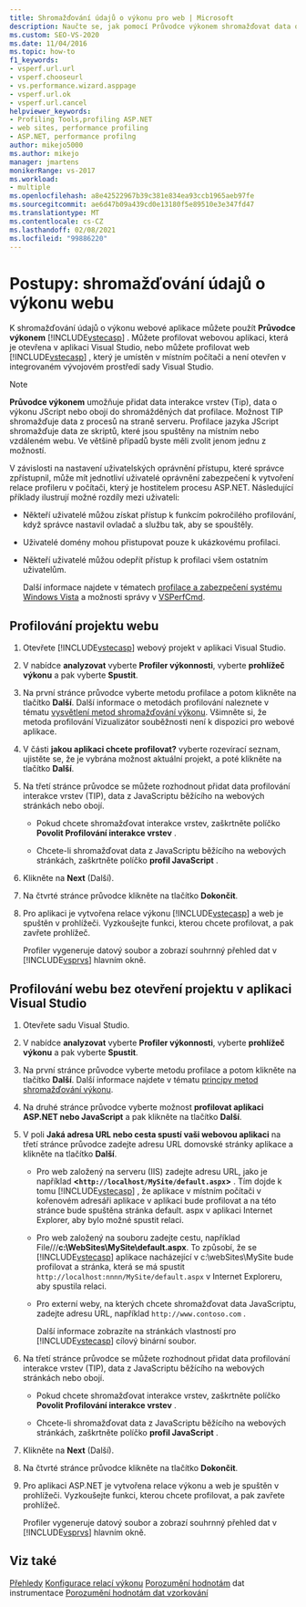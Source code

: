 ```yaml
---
title: Shromažďování údajů o výkonu pro web | Microsoft
description: Naučte se, jak pomocí Průvodce výkonem shromažďovat data o výkonu pro webovou aplikaci v ASP.NET. Aplikace běží na vašem místním počítači a je možné ji otevřít v aplikaci Visual Studio.
ms.custom: SEO-VS-2020
ms.date: 11/04/2016
ms.topic: how-to
f1_keywords:
- vsperf.url.url
- vsperf.chooseurl
- vs.performance.wizard.asppage
- vsperf.url.ok
- vsperf.url.cancel
helpviewer_keywords:
- Profiling Tools,profiling ASP.NET
- web sites, performance profiling
- ASP.NET, performance profilng
author: mikejo5000
ms.author: mikejo
manager: jmartens
monikerRange: vs-2017
ms.workload:
- multiple
ms.openlocfilehash: a8e42522967b39c381e834ea93ccb1965aeb97fe
ms.sourcegitcommit: ae6d47b09a439cd0e13180f5e89510e3e347fd47
ms.translationtype: MT
ms.contentlocale: cs-CZ
ms.lasthandoff: 02/08/2021
ms.locfileid: "99886220"
---
```

# <a name="how-to-collect-performance-data-for-a-web-site"></a>Postupy: shromažďování údajů o výkonu webu

K shromažďování údajů o výkonu webové aplikace můžete použít **Průvodce výkonem** [!INCLUDE[vstecasp](../code-quality/includes/vstecasp_md.md)] . Můžete profilovat webovou aplikaci, která je otevřena v aplikaci Visual Studio, nebo můžete profilovat web [!INCLUDE[vstecasp](../code-quality/includes/vstecasp_md.md)] , který je umístěn v místním počítači a není otevřen v integrovaném vývojovém prostředí sady Visual Studio.

> [!NOTE]
> **Průvodce výkonem** umožňuje přidat data interakce vrstev (Tip), data o výkonu JScript nebo obojí do shromážděných dat profilace. Možnost TIP shromažďuje data z procesů na straně serveru. Profilace jazyka JScript shromažďuje data ze skriptů, které jsou spuštěny na místním nebo vzdáleném webu. Ve většině případů byste měli zvolit jenom jednu z možností.

 V závislosti na nastavení uživatelských oprávnění přístupu, které správce zpřístupnil, může mít jednotliví uživatelé oprávnění zabezpečení k vytvoření relace profileru v počítači, který je hostitelem procesu ASP.NET. Následující příklady ilustrují možné rozdíly mezi uživateli:

- Někteří uživatelé můžou získat přístup k funkcím pokročilého profilování, když správce nastavil ovladač a službu tak, aby se spouštěly.

- Uživatelé domény mohou přistupovat pouze k ukázkovému profilaci.

- Někteří uživatelé můžou odepřít přístup k profilaci všem ostatním uživatelům.

  Další informace najdete v tématech [profilace a zabezpečení systému Windows Vista](../profiling/profiling-and-windows-vista-security.md) a možnosti správy v [VSPerfCmd](../profiling/vsperfcmd.md).

## <a name="to-profile-a-web-site-project"></a>Profilování projektu webu

1. Otevřete [!INCLUDE[vstecasp](../code-quality/includes/vstecasp_md.md)] webový projekt v aplikaci Visual Studio.

2. V nabídce **analyzovat** vyberte **Profiler výkonnosti**, vyberte **prohlížeč výkonu** a pak vyberte **Spustit**.

3. Na první stránce průvodce vyberte metodu profilace a potom klikněte na tlačítko **Další**. Další informace o metodách profilování naleznete v tématu [vysvětlení metod shromažďování výkonu](../profiling/understanding-performance-collection-methods.md). Všimněte si, že metoda profilování Vizualizátor souběžnosti není k dispozici pro webové aplikace.

4. V části **jakou aplikaci chcete profilovat?** vyberte rozevírací seznam, ujistěte se, že je vybrána možnost aktuální projekt, a poté klikněte na tlačítko **Další**.

5. Na třetí stránce průvodce se můžete rozhodnout přidat data profilování interakce vrstev (TIP), data z JavaScriptu běžícího na webových stránkách nebo obojí.

    - Pokud chcete shromažďovat interakce vrstev, zaškrtněte políčko **Povolit Profilování interakce vrstev** .

    - Chcete-li shromažďovat data z JavaScriptu běžícího na webových stránkách, zaškrtněte políčko **profil JavaScript** .

6. Klikněte na **Next** (Další).

7. Na čtvrté stránce průvodce klikněte na tlačítko **Dokončit**.

8. Pro aplikaci je vytvořena relace výkonu [!INCLUDE[vstecasp](../code-quality/includes/vstecasp_md.md)] a web je spuštěn v prohlížeči. Vyzkoušejte funkci, kterou chcete profilovat, a pak zavřete prohlížeč.

     Profiler vygeneruje datový soubor a zobrazí souhrnný přehled dat v [!INCLUDE[vsprvs](../code-quality/includes/vsprvs_md.md)] hlavním okně.

## <a name="to-profile-a-web-site-without-opening-a-project-in-visual-studio"></a>Profilování webu bez otevření projektu v aplikaci Visual Studio

1. Otevřete sadu Visual Studio.

2. V nabídce **analyzovat** vyberte **Profiler výkonnosti**, vyberte **prohlížeč výkonu** a pak vyberte **Spustit**.

3. Na první stránce průvodce vyberte metodu profilace a potom klikněte na tlačítko **Další**. Další informace najdete v tématu [principy metod shromažďování výkonu](../profiling/understanding-performance-collection-methods.md).

4. Na druhé stránce průvodce vyberte možnost **profilovat aplikaci ASP.NET nebo JavaScript** a pak klikněte na tlačítko **Další**.

5. V poli **Jaká adresa URL nebo cesta spustí vaši webovou aplikaci** na třetí stránce průvodce zadejte adresu URL domovské stránky aplikace a klikněte na tlačítko **Další**.

   - Pro web založený na serveru (IIS) zadejte adresu URL, jako je například **<`http://localhost/MySite/default.aspx`>** . Tím dojde k tomu [!INCLUDE[vstecasp](../code-quality/includes/vstecasp_md.md)] , že aplikace v místním počítači v kořenovém adresáři aplikace v aplikaci bude profilovat a na této stránce bude spuštěna stránka default. aspx v aplikaci Internet Explorer, aby bylo možné spustit relaci.

   - Pro web založený na souboru zadejte cestu, například File///**c:\WebSites\MySite\default.aspx**. To způsobí, že se [!INCLUDE[vstecasp](../code-quality/includes/vstecasp_md.md)] aplikace nacházející v c:\webSites\MySite bude profilovat a stránka, která se má spustit `http://localhost:nnnn/MySite/default.aspx` v Internet Exploreru, aby spustila relaci.

   - Pro externí weby, na kterých chcete shromažďovat data JavaScriptu, zadejte adresu URL, například `http://www.contoso.com` .

     Další informace zobrazíte na stránkách vlastností pro [!INCLUDE[vstecasp](../code-quality/includes/vstecasp_md.md)] cílový binární soubor.

6. Na třetí stránce průvodce se můžete rozhodnout přidat data profilování interakce vrstev (TIP), data z JavaScriptu běžícího na webových stránkách nebo obojí.

    - Pokud chcete shromažďovat interakce vrstev, zaškrtněte políčko **Povolit Profilování interakce vrstev** .

    - Chcete-li shromažďovat data z JavaScriptu běžícího na webových stránkách, zaškrtněte políčko **profil JavaScript** .

7. Klikněte na **Next** (Další).

8. Na čtvrté stránce průvodce klikněte na tlačítko **Dokončit**.

9. Pro aplikaci ASP.NET je vytvořena relace výkonu a web je spuštěn v prohlížeči. Vyzkoušejte funkci, kterou chcete profilovat, a pak zavřete prohlížeč.

     Profiler vygeneruje datový soubor a zobrazí souhrnný přehled dat v [!INCLUDE[vsprvs](../code-quality/includes/vsprvs_md.md)] hlavním okně.

## <a name="see-also"></a>Viz také

[Přehledy](../profiling/overviews-performance-tools.md) 
 [Konfigurace relací výkonu](../profiling/configuring-performance-sessions.md) 
 [Porozumění hodnotám](../profiling/understanding-instrumentation-data-values.md) 
 dat instrumentace [Porozumění hodnotám dat vzorkování](../profiling/understanding-sampling-data-values.md)
